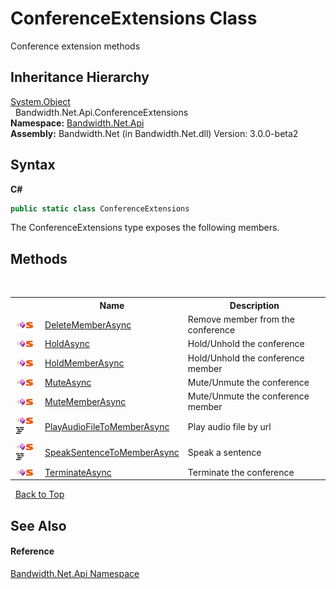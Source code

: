 ﻿# ConferenceExtensions Class
 

Conference extension methods


## Inheritance Hierarchy
<a href="http://msdn2.microsoft.com/en-us/library/e5kfa45b" target="_blank">System.Object</a><br />&nbsp;&nbsp;Bandwidth.Net.Api.ConferenceExtensions<br />
**Namespace:**&nbsp;<a href ="N_Bandwidth_Net_Api.md">Bandwidth.Net.Api</a><br />**Assembly:**&nbsp;Bandwidth.Net (in Bandwidth.Net.dll) Version: 3.0.0-beta2

## Syntax

**C#**<br />
``` C#
public static class ConferenceExtensions
```

The ConferenceExtensions type exposes the following members.


## Methods
&nbsp;<table><tr><th></th><th>Name</th><th>Description</th></tr><tr><td>![Public method](media/pubmethod.gif "Public method")![Static member](media/static.gif "Static member")</td><td><a href ="M_Bandwidth_Net_Api_ConferenceExtensions_DeleteMemberAsync.md">DeleteMemberAsync</a></td><td>
Remove member from the conference</td></tr><tr><td>![Public method](media/pubmethod.gif "Public method")![Static member](media/static.gif "Static member")</td><td><a href ="M_Bandwidth_Net_Api_ConferenceExtensions_HoldAsync.md">HoldAsync</a></td><td>
Hold/Unhold the conference</td></tr><tr><td>![Public method](media/pubmethod.gif "Public method")![Static member](media/static.gif "Static member")</td><td><a href ="M_Bandwidth_Net_Api_ConferenceExtensions_HoldMemberAsync.md">HoldMemberAsync</a></td><td>
Hold/Unhold the conference member</td></tr><tr><td>![Public method](media/pubmethod.gif "Public method")![Static member](media/static.gif "Static member")</td><td><a href ="M_Bandwidth_Net_Api_ConferenceExtensions_MuteAsync.md">MuteAsync</a></td><td>
Mute/Unmute the conference</td></tr><tr><td>![Public method](media/pubmethod.gif "Public method")![Static member](media/static.gif "Static member")</td><td><a href ="M_Bandwidth_Net_Api_ConferenceExtensions_MuteMemberAsync.md">MuteMemberAsync</a></td><td>
Mute/Unmute the conference member</td></tr><tr><td>![Public method](media/pubmethod.gif "Public method")![Static member](media/static.gif "Static member")![Code example](media/CodeExample.png "Code example")</td><td><a href ="M_Bandwidth_Net_Api_ConferenceExtensions_PlayAudioFileToMemberAsync.md">PlayAudioFileToMemberAsync</a></td><td>
Play audio file by url</td></tr><tr><td>![Public method](media/pubmethod.gif "Public method")![Static member](media/static.gif "Static member")![Code example](media/CodeExample.png "Code example")</td><td><a href ="M_Bandwidth_Net_Api_ConferenceExtensions_SpeakSentenceToMemberAsync.md">SpeakSentenceToMemberAsync</a></td><td>
Speak a sentence</td></tr><tr><td>![Public method](media/pubmethod.gif "Public method")![Static member](media/static.gif "Static member")</td><td><a href ="M_Bandwidth_Net_Api_ConferenceExtensions_TerminateAsync.md">TerminateAsync</a></td><td>
Terminate the conference</td></tr></table>&nbsp;
<a href="#conferenceextensions-class">Back to Top</a>

## See Also


#### Reference
<a href ="N_Bandwidth_Net_Api.md">Bandwidth.Net.Api Namespace</a><br />
